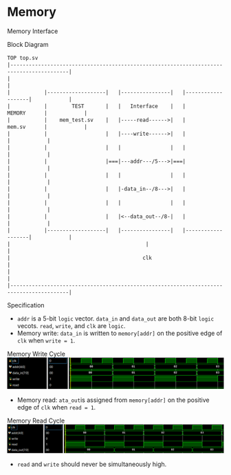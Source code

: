 # Memory
Memory Interface

Block Diagram
    
    TOP top.sv
    |-----------------------------------------------------------------------------------------|
    |                                                                                         | 
    |           |-------------------|   |----------------|   |-------------------|            |
    |           |        TEST       |   |   Interface    |   |       MEMORY      |            |  
    |           |    mem_test.sv    |   |-----read------>|   |       mem.sv      |            |
    |           |                   |   |----write------>|   |                   |            |
    |           |                   |   |                |   |                   |            |
    |           |                   |===|---addr---/5--->|===|                   |            |
    |           |                   |   |                |   |                   |            |
    |           |                   |   |-data_in--/8--->|   |                   |            |
    |           |                   |   |                |   |                   |            |
    |           |                   |   |<--data_out--/8-|   |                   |            |
    |           |-------------------|   |----------------|   |-------------------|            |
    |                                            |                                            |
    |                                           clk                                           |
    |                                                                                         |
    |-----------------------------------------------------------------------------------------|


Specification
- `addr` is a 5-bit `logic` vector. `data_in` and `data_out` are both 8-bit `logic` vecots. `read`, `write`, and `clk` are `logic`.
- Memory write: `data_in` is written to `memory[addr]` on the positive edge of `clk` when `write = 1`.

Memory Write Cycle
![Memory Write Cycle](write_cycle.png)

- Memory read: `ata_out`is assigned from `memory[addr]` on the positive edge of `clk` when `read = 1`.

Memory Read Cycle
![Memory Read Cycle](read_cycle.png)

- `read` and `write` should never be simultaneously high.
